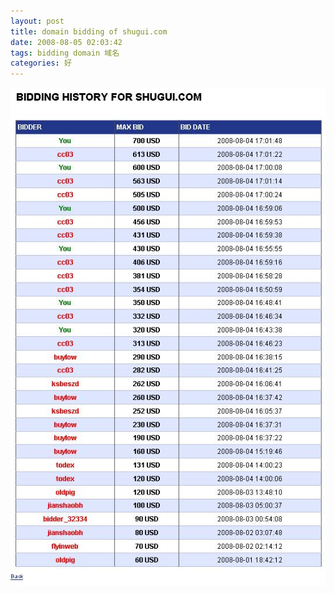 ```yaml
---
layout: post
title: domain bidding of shugui.com
date: 2008-08-05 02:03:42
tags: bidding domain 域名
categories: 好
---
```

<img src="/uploads/2008-08-05-shugui.jpg"  />